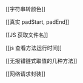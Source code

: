 [[字符串转颜色]]

[[真实 padStart, padEnd]]

[[JS 获取文件名]]

  

[[js 查看方法运行时间]]

[[无报错链式取值的几种方法]]

  

[[网络请求封装]]